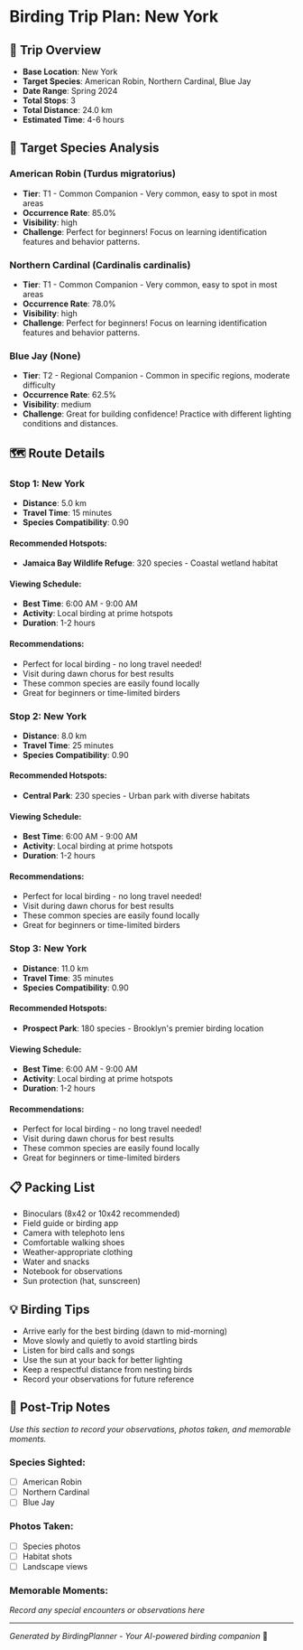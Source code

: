 # Birding Trip Plan: New York

## 🦅 Trip Overview
- **Base Location**: New York
- **Target Species**: American Robin, Northern Cardinal, Blue Jay
- **Date Range**: Spring 2024
- **Total Stops**: 3
- **Total Distance**: 24.0 km
- **Estimated Time**: 4-6 hours

## 🎯 Target Species Analysis

### American Robin (Turdus migratorius)
- **Tier**: T1 - Common Companion - Very common, easy to spot in most areas
- **Occurrence Rate**: 85.0%
- **Visibility**: high
- **Challenge**: Perfect for beginners! Focus on learning identification features and behavior patterns.

### Northern Cardinal (Cardinalis cardinalis)
- **Tier**: T1 - Common Companion - Very common, easy to spot in most areas
- **Occurrence Rate**: 78.0%
- **Visibility**: high
- **Challenge**: Perfect for beginners! Focus on learning identification features and behavior patterns.

### Blue Jay (None)
- **Tier**: T2 - Regional Companion - Common in specific regions, moderate difficulty
- **Occurrence Rate**: 62.5%
- **Visibility**: medium
- **Challenge**: Great for building confidence! Practice with different lighting conditions and distances.

## 🗺️ Route Details

### Stop 1: New York
- **Distance**: 5.0 km
- **Travel Time**: 15 minutes
- **Species Compatibility**: 0.90

#### Recommended Hotspots:
- **Jamaica Bay Wildlife Refuge**: 320 species - Coastal wetland habitat

#### Viewing Schedule:
- **Best Time**: 6:00 AM - 9:00 AM
- **Activity**: Local birding at prime hotspots
- **Duration**: 1-2 hours

#### Recommendations:
- Perfect for local birding - no long travel needed!
- Visit during dawn chorus for best results
- These common species are easily found locally
- Great for beginners or time-limited birders

### Stop 2: New York
- **Distance**: 8.0 km
- **Travel Time**: 25 minutes
- **Species Compatibility**: 0.90

#### Recommended Hotspots:
- **Central Park**: 230 species - Urban park with diverse habitats

#### Viewing Schedule:
- **Best Time**: 6:00 AM - 9:00 AM
- **Activity**: Local birding at prime hotspots
- **Duration**: 1-2 hours

#### Recommendations:
- Perfect for local birding - no long travel needed!
- Visit during dawn chorus for best results
- These common species are easily found locally
- Great for beginners or time-limited birders

### Stop 3: New York
- **Distance**: 11.0 km
- **Travel Time**: 35 minutes
- **Species Compatibility**: 0.90

#### Recommended Hotspots:
- **Prospect Park**: 180 species - Brooklyn's premier birding location

#### Viewing Schedule:
- **Best Time**: 6:00 AM - 9:00 AM
- **Activity**: Local birding at prime hotspots
- **Duration**: 1-2 hours

#### Recommendations:
- Perfect for local birding - no long travel needed!
- Visit during dawn chorus for best results
- These common species are easily found locally
- Great for beginners or time-limited birders

## 📋 Packing List
- Binoculars (8x42 or 10x42 recommended)
- Field guide or birding app
- Camera with telephoto lens
- Comfortable walking shoes
- Weather-appropriate clothing
- Water and snacks
- Notebook for observations
- Sun protection (hat, sunscreen)

## 💡 Birding Tips
- Arrive early for the best birding (dawn to mid-morning)
- Move slowly and quietly to avoid startling birds
- Listen for bird calls and songs
- Use the sun at your back for better lighting
- Keep a respectful distance from nesting birds
- Record your observations for future reference

## 📝 Post-Trip Notes
*Use this section to record your observations, photos taken, and memorable moments.*

### Species Sighted:
- [ ] American Robin
- [ ] Northern Cardinal
- [ ] Blue Jay

### Photos Taken:
- [ ] Species photos
- [ ] Habitat shots
- [ ] Landscape views

### Memorable Moments:
*Record any special encounters or observations here*

---
*Generated by BirdingPlanner - Your AI-powered birding companion* 🦅

